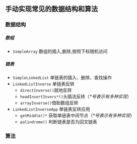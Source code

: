 ## 手动实现常见的数据结构和算法

### 数据结构
##### 数组
* <code>SimpleArray</code> 数组的插入,删除,按照下标随机访问

##### 链表
* <code>SimpleLinkedList</code> 单链表的插入、删除、查找操作 
* <code>LinkedListInverse</code> 单链表反转
	* <code>directInverse()</code>就地反转
	* <code>headInsertInvers\*()</code>头插法反转（*\*号表示有多种实现*）
	* <code>arrayInverse()</code>借助数组反转
* <code>LinkedListInverseApp</code> 单链表反转应用
	* <code>getMiddle()\*</code>	获取单链表中间节点（*\*号表示有多种实现*）
	* <code>palindrome()</code> 判断链表是否为回文链表
### 算法
